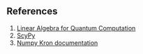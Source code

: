 

References
----------

1. [Linear Algebra for Quantum Computation](https://link.springer.com/content/pdf/bbm%3A978-1-4614-6336-8%2F1.pdf)
2. [ScyPy](https://docs.sympy.org/latest/modules/physics/quantum/tensorproduct.html)
3. [Numpy Kron documentation](https://numpy.org/doc/stable/reference/generated/numpy.kron.html)
